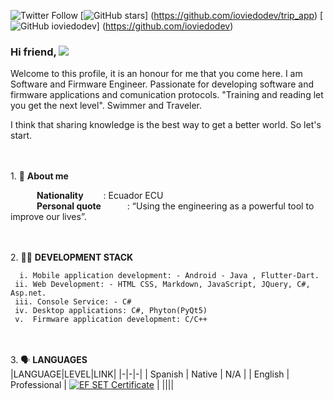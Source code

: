 ![Twitter Follow](https://img.shields.io/twitter/follow/ivoviedo?color=1DA1F2&label=Followers&logo=twitter&style=for-the-badge)
[![GitHub stars](https://img.shields.io/github/stars/ioviedodev/trip_app.svg?style=social&label=Star)] (https://github.com/ioviedodev/trip_app)
[![GitHub ioviedodev](https://img.shields.io/github/followers/ioviedodev?label=follow&style=social)] (https://github.com/ioviedodev)

### Hi friend, ![](https://user-images.githubusercontent.com/18350557/176309783-0785949b-9127-417c-8b55-ab5a4333674e.gif) 
Welcome to this profile, it is an honour for me that you come here. I am Software and Firmware Engineer. Passionate for developing software and firmware applications and comunication protocols. "Training and reading let you get the next level". Swimmer and Traveler.<br>

I think that sharing knowledge is the best way to get a better world. So let's start.

<br><br>1.  🧑 **About me**<br>

&emsp;&emsp;&emsp;**Nationality**&emsp;&emsp;&nbsp;: Ecuador ECU<br>
&emsp;&emsp;&emsp;**Personal quote**&emsp;&emsp;&emsp;: “Using the engineering as a powerful tool to improve our lives”.<br>

<br><br> 2.  🧑‍💼 **DEVELOPMENT STACK**<br>

      i. Mobile application development: - Android - Java , Flutter-Dart.              
     ii. Web Development: - HTML CSS, Markdown, JavaScript, JQuery, C#, Asp.net.
     iii. Console Service: - C#
     iv. Desktop applications: C#, Phyton(PyQt5)
     v.  Firmware application development: C/C++

<br><br>3.  🗣️ **LANGUAGES**<br>
|LANGUAGE|LEVEL|LINK|
|-|-|-|
| Spanish | Native       | N/A |
| English | Professional | [![EF SET Certificate](https://www.efset.org/cert/6ea6771479ceeade5f025fb16ff71264.svg)](https://www.efset.org/cert/NtUDTT) | 
||||

<!--
**ioviedodev/ioviedodev** is a ✨ _special_ ✨ repository because its `README.md` (this file) appears on your GitHub profile.

Here are some ideas to get you started:

- 🔭 I’m currently working on ...
- 🌱 I’m currently learning ...
- 👯 I’m looking to collaborate on ...
- 🤔 I’m looking for help with ...
- 💬 Ask me about ...
- 📫 How to reach me: ...
- 😄 Pronouns: ...
- ⚡ Fun fact: ...
-->
